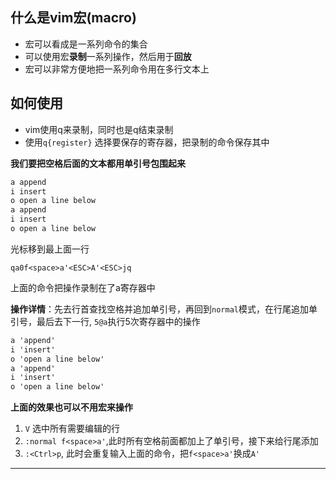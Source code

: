 ## 什么是vim宏(macro)

- 宏可以看成是一系列命令的集合
- 可以使用宏**录制**一系列操作，然后用于**回放**
- 宏可以非常方便地把一系列命令用在多行文本上

## 如何使用

- vim使用q来录制，同时也是q结束录制
- 使用`q{register}` 选择要保存的寄存器，把录制的命令保存其中

**我们要把空格后面的文本都用单引号包围起来**

```markdown
a append
i insert
o open a line below
a append
i insert
o open a line below
```

光标移到最上面一行

`qa0f<space>a'<ESC>A'<ESC>jq`

上面的命令把操作录制在了a寄存器中

**操作详情**：先去行首查找空格并追加单引号，再回到`normal`模式，在行尾追加单引号，最后去下一行, `5@a`执行5次寄存器中的操作

```markdown
a 'append'
i 'insert'
o 'open a line below'
a 'append'
i 'insert'
o 'open a line below'
```

**上面的效果也可以不用宏来操作**

1. `V` 选中所有需要编辑的行
2. `:normal f<space>a'`,此时所有空格前面都加上了单引号，接下来给行尾添加
3. `:<Ctrl>p`, 此时会重复输入上面的命令，把`f<space>a'`换成`A'`

---

